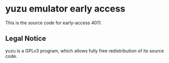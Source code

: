 yuzu emulator early access
=============

This is the source code for early-access 4011.

## Legal Notice

yuzu is a GPLv3 program, which allows fully free redistribution of its source code.